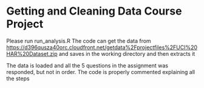 # Getting and Cleaning Data Course Project

Please run run_analysis.R
The code can get the data from
https://d396qusza40orc.cloudfront.net/getdata%2Fprojectfiles%2FUCI%20HAR%20Dataset.zip
and saves in the working directory and then extracts it

The data is loaded and all the 5 questions in the assignment was responded, but not in order. The code is properly commented explaining all the steps
